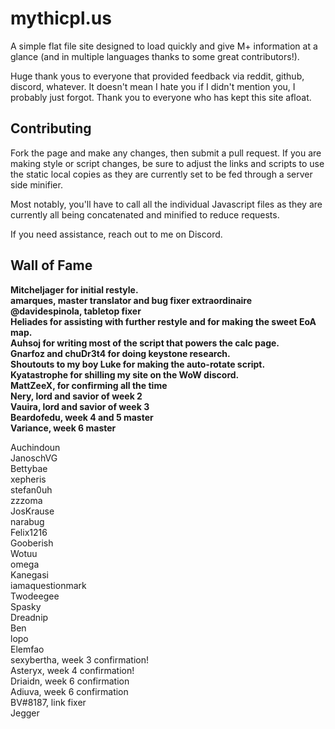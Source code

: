 # mythicpl.us
A simple flat file site designed to load quickly and give M+ information at a glance (and in multiple languages thanks to some great contributors!).

Huge thank yous to everyone that provided feedback via reddit, github, discord, whatever. 
It doesn't mean I hate you if I didn't mention you, I probably just forgot. Thank you to everyone who has kept this site afloat.

## Contributing
Fork the page and make any changes, then submit a pull request.
If you are making style or script changes, be sure to adjust the links and scripts to use the static local copies as they are currently set to be fed through a server side minifier.  

Most notably, you'll have to call all the individual Javascript files as they are currently all being concatenated and minified to reduce requests.  

If you need assistance, reach out to me on Discord.
 
## Wall of Fame

**Mitcheljager for initial restyle.<br>
amarques, master translator and bug fixer extraordinaire<br>
@davidespinola, tabletop fixer<br>
Heliades for assisting with further restyle and for making the sweet EoA map.<br>
Auhsoj for writing most of the script that powers the calc page.<br>
Gnarfoz and chuDr3t4 for doing keystone research.<br>
Shoutouts to my boy Luke for making the auto-rotate script.<br>
Kyatastrophe for shilling my site on the WoW discord.<br>
MattZeeX, for confirming all the time <br>**
**Nery, lord and savior of week 2<br>
Vauira, lord and savior of week 3<br>
Beardofedu, week 4 and 5 master<br>
Variance, week 6 master<br>**

Auchindoun  <br>
JanoschVG <br>
Bettybae <br>
xepheris <br>
stefan0uh <br>
zzzoma <br>
JosKrause <br>
narabug <br>
Felix1216 <br>
Gooberish <br>
Wotuu <br>
omega <br>
Kanegasi <br>
iamaquestionmark <br>
Twodeegee <br>
Spasky <br>
Dreadnip <br>
Ben <br>
lopo <br>
Elemfao <br>
sexybertha, week 3 confirmation!<br>
Asteryx, week 4 confirmation!<br>
Driaidn, week 6 confirmation <br>
Adiuva, week 6 confirmation<br>
BV#8187, link fixer<br>
Jegger<br>
